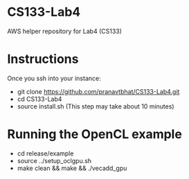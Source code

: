# CS133-Lab4
AWS helper repository for Lab4 (CS133)

# Instructions
Once you ssh into your instance:
- git clone https://github.com/pranavtbhat/CS133-Lab4.git
- cd CS133-Lab4
- source install.sh (This step may take about 10 minutes)

# Running the OpenCL example
- cd release/example
- source ../setup_oclgpu.sh
- make clean && make && ./vecadd_gpu
